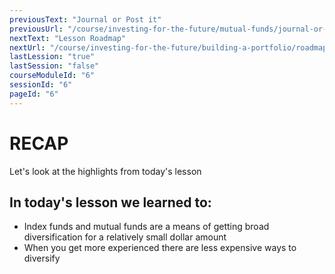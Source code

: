```yaml
---
previousText: "Journal or Post it"
previousUrl: "/course/investing-for-the-future/mutual-funds/journal-or-post-it"
nextText: "Lesson Roadmap"
nextUrl: "/course/investing-for-the-future/building-a-portfolio/roadmap"
lastLession: "true"
lastSession: "false"
courseModuleId: "6"
sessionId: "6"
pageId: "6"
---
```



# RECAP

<sparkle-character-intro position="right" character="jen">
Let's look at the highlights from today's lesson
</sparkle-character-intro>

## In today's lesson we learned to: 
- Index funds and mutual funds are a means of getting broad diversification for a relatively small dollar amount
- When you get more experienced there are less expensive ways to diversify